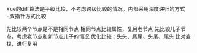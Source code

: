 Vue的diff算法是平级比较，不考虑跨级比较的情况。内部采用深度递归的方式+双指针方式比较

先比较两个节点是不是相同节点
相同节点比较属性，复用老节点
先比较儿子节点，考虑老节点和新节点儿子的情况
优化比较：头头、尾尾、头尾、尾头
比对查找，进行复用